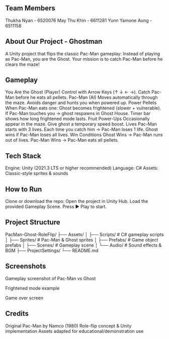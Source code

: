 ## Team Members
Thukha Nyan - 6520076 May Thu Khin - 6611281 Yunn Yamone Aung - 6511158

## About Our Project - Ghostman
A Unity project that flips the classic Pac-Man gameplay:
Instead of playing as Pac-Man, you are the Ghost. Your mission is to catch Pac-Man before he clears the maze!

## Gameplay
You Are the Ghost (Player)
Control with Arrow Keys (↑ ↓ ← →).
Catch Pac-Man before he eats all pellets.
Pac-Man (AI)
Moves automatically through the maze.
Avoids danger and hunts you when powered up.
Power Pellets
When Pac-Man eats one:
Ghost becomes frightened (slower + vulnerable).
If Pac-Man touches you → ghost respawns in Ghost House.
Timer bar shows how long frightened mode lasts.
Fruit Power-Ups
Occasionally appear in the maze.
Give ghost a temporary speed boost.
Lives
Pac-Man starts with 3 lives.
Each time you catch him → Pac-Man loses 1 life.
Ghost wins if Pac-Man loses all lives.
Win Conditions
Ghost Wins → Pac-Man runs out of lives.
Pac-Man Wins → Pac-Man eats all pellets.

## Tech Stack
Engine: Unity (2021.3 LTS or higher recommended)
Language: C#
Assets: Classic-style sprites & sounds

## How to Run
Clone or download the repo:
Open the project in Unity Hub.
Load the provided Gameplay Scene.
Press ▶️ Play to start.

## Project Structure
PacMan-Ghost-RoleFlip/
 ├── Assets/
 │   ├── Scripts/         # C# gameplay scripts │   ├── Sprites/         # Pac-Man & Ghost sprites │   ├── Prefabs/         # Game object prefabs │   ├── Scenes/          # Gameplay scene │   └── Audio/           # Sound effects & BGM ├── ProjectSettings/
 └── README.md



## Screenshots
Gameplay screenshot of Pac-Man vs Ghost

Frightened mode example

Game over screen

## Credits
Original Pac-Man by Namco (1980)
Role-flip concept & Unity implementation
Assets adapted for educational/demonstration use
